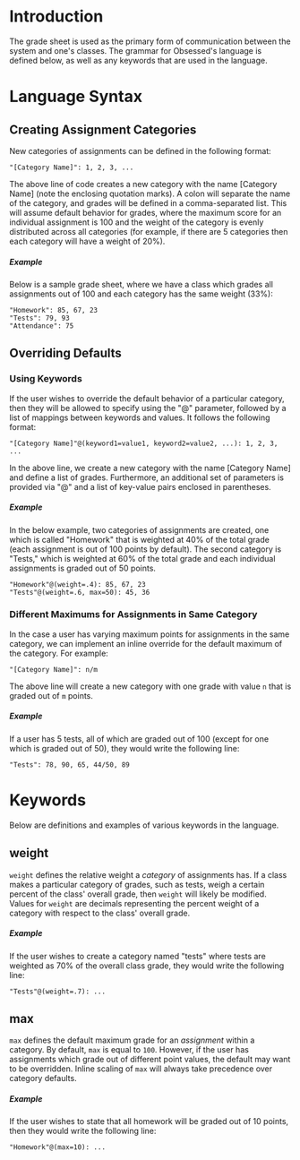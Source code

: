 # Introduction

The grade sheet is used as the primary form of communication between the system and one's classes. The grammar for Obsessed's language is defined below, as well as any keywords that are used in the language.

# Language Syntax
## Creating Assignment Categories

New categories of assignments can be defined in the following format:

```
"[Category Name]": 1, 2, 3, ...
```

The above line of code creates a new category with the name [Category Name] (note the enclosing quotation marks). A colon will separate the name of the category, and grades will be defined in a comma-separated list. This will assume default behavior for grades, where the maximum score for an individual assignment is 100 and the weight of the category is evenly distributed across all categories (for example, if there are 5 categories then each category will have a
weight of 20%).

##### Example

Below is a sample grade sheet, where we have a class which grades all assignments out of 100 and each category has the same weight (33%):

```
"Homework": 85, 67, 23
"Tests": 79, 93
"Attendance": 75
```

## Overriding Defaults

### Using Keywords
If the user wishes to override the default behavior of a particular category, then they will be allowed to specify using the "@" parameter, followed by a list of mappings between keywords and values. It follows the following format:

```
"[Category Name]"@(keyword1=value1, keyword2=value2, ...): 1, 2, 3, ...
```

In the above line, we create a new category with the name [Category Name] and define a list of grades. Furthermore, an additional set of parameters is provided via "@" and a list of key-value pairs enclosed in parentheses.

##### Example

In the below example, two categories of assignments are created, one which is called "Homework" that is weighted at 40% of the total grade (each assignment is out of 100 points by default). The second category is "Tests," which is weighted at 60% of the total grade and each individual assignments is graded out of 50 points.

```
"Homework"@(weight=.4): 85, 67, 23
"Tests"@(weight=.6, max=50): 45, 36
```

### Different Maximums for Assignments in Same Category
In the case a user has varying maximum points for assignments in the same category, we can implement an inline override for the default maximum of the category. For example:
```
"[Category Name]": n/m
```
The above line will create a new category with one grade with value `n` that is graded out of `m` points.

##### Example
If a user has 5 tests, all of which are graded out of 100 (except for one which is graded out of 50), they would write the following line:
```
"Tests": 78, 90, 65, 44/50, 89
```

# Keywords

Below are definitions and examples of various keywords in the language.

## weight
`weight` defines the relative weight a _category_ of assignments has. If a class makes a particular category of grades, such as tests, weigh a certain percent of the class' overall grade, then `weight` will likely be modified. Values for `weight` are decimals representing the percent weight of a category with respect to the class' overall grade.

##### Example
If the user wishes to create a category named "tests" where tests are weighted as 70% of the overall class grade, they would write the following line:
```
"Tests"@(weight=.7): ...
```

## max
`max` defines the default maximum grade for an _assignment_ within a category. By default, `max` is equal to `100`. However, if the user has assignments which grade out of different point values, the default may want to be overridden. Inline scaling of `max` will always take precedence over category defaults.

##### Example
If the user wishes to state that all homework will be graded out of 10 points, then they would write the following line:
```
"Homework"@(max=10): ...
```
